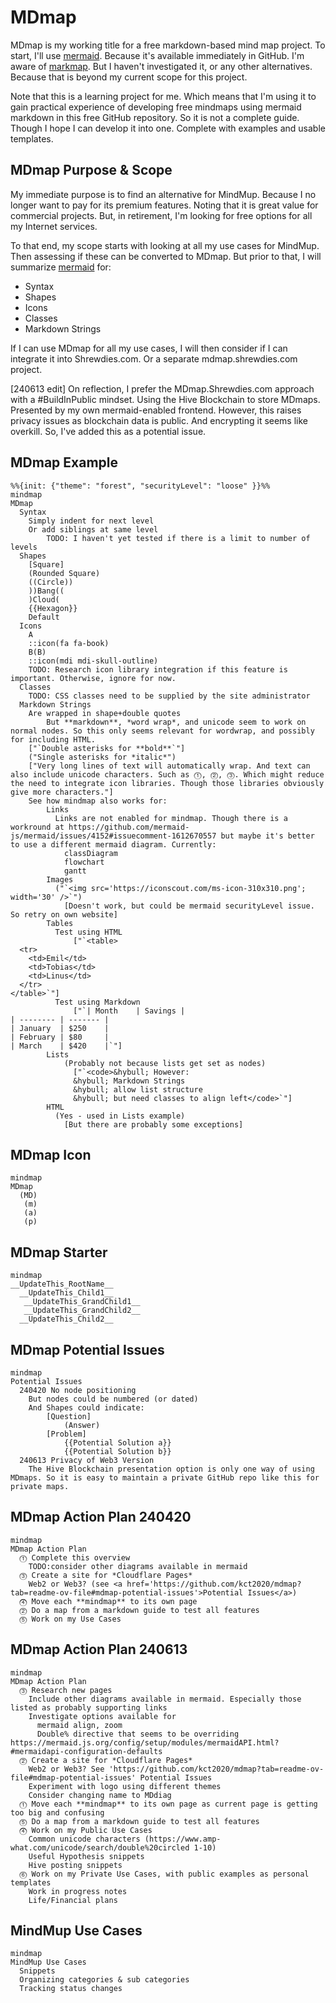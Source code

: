 # MDmap

MDmap is my working title for a free markdown-based mind map project. To start, I'll use [mermaid](https://mermaid.js.org/syntax/mindmap.html). Because it's available immediately in GitHub. I'm aware of [markmap](https://markmap.js.org/). But I haven't investigated it, or any other alternatives. Because that is beyond my current scope for this project.

Note that this is a learning project for me. Which means that I'm using it to gain practical experience of developing free mindmaps using mermaid markdown in this free GitHub repository. So it is not a complete guide. Though I hope I can develop it into one. Complete with examples and usable templates.

## MDmap Purpose & Scope

My immediate purpose is to find an alternative for MindMup. Because I no longer want to pay for its premium features. Noting that it is great value for commercial projects. But, in retirement, I'm looking for free options for all my Internet services.

To that end, my scope starts with looking at all my use cases for MindMup. Then assessing if these can be converted to MDmap. But prior to that, I will summarize [mermaid](https://mermaid.js.org/syntax/mindmap.html) for:

- Syntax
- Shapes
- Icons
- Classes
- Markdown Strings

If I can use MDmap for all my use cases, I will then consider if I can integrate it into Shrewdies.com. Or a separate mdmap.shrewdies.com project.

[240613 edit] On reflection, I prefer the MDmap.Shrewdies.com approach with a #BuildInPublic mindset. Using the Hive Blockchain to store MDmaps. Presented by my own mermaid-enabled frontend. However, this raises privacy issues as blockchain data is public. And encrypting it seems like overkill. So, I've added this as a potential issue.

## MDmap Example

```mermaid
%%{init: {"theme": "forest", "securityLevel": "loose" }}%%
mindmap
MDmap
  Syntax
    Simply indent for next level
    Or add siblings at same level
        TODO: I haven't yet tested if there is a limit to number of levels
  Shapes
    [Square]
    (Rounded Square)
    ((Circle))
    ))Bang((
    )Cloud(
    {{Hexagon}}
    Default
  Icons
    A
    ::icon(fa fa-book)
    B(B)
    ::icon(mdi mdi-skull-outline)
    TODO: Research icon library integration if this feature is important. Otherwise, ignore for now. 
  Classes
    TODO: CSS classes need to be supplied by the site administrator
  Markdown Strings
    Are wrapped in shape+double quotes
        But **markdown**, *word wrap*, and unicode seem to work on normal nodes. So this only seems relevant for wordwrap, and possibly for including HTML. 
    ["`Double asterisks for **bold**`"]
    ("Single asterisks for *italic*")
    ["Very long lines of text will automatically wrap. And text can also include unicode characters. Such as ⓵, ⓶, ⓷. Which might reduce the need to integrate icon libraries. Though those libraries obviously give more characters."]
    See how mindmap also works for:
        Links
          Links are not enabled for mindmap. Though there is a workround at https://github.com/mermaid-js/mermaid/issues/4152#issuecomment-1612670557 but maybe it's better to use a different mermaid diagram. Currently:
            classDiagram
            flowchart
            gantt
        Images
          ("`<img src='https://iconscout.com/ms-icon-310x310.png'; width='30' />`")
            [Doesn't work, but could be mermaid securityLevel issue. So retry on own website]
        Tables
          Test using HTML
              ["`<table>
  <tr>
    <td>Emil</td>
    <td>Tobias</td>
    <td>Linus</td>
  </tr>
</table>`"]
          Test using Markdown
              ["`| Month    | Savings |
| -------- | ------- |
| January  | $250    |
| February | $80     |
| March    | $420    |`"]
        Lists
            (Probably not because lists get set as nodes)
              ["`<code>&hybull; However:
              &hybull; Markdown Strings
              &hybull; allow list structure
              &hybull; but need classes to align left</code>`"]
        HTML
          (Yes - used in Lists example)
            [But there are probably some exceptions]
```

## MDmap Icon 

```mermaid
mindmap
MDmap
  (MD)
   (m)
   (a)
   (p)
```

## MDmap Starter

```mermaid
mindmap
__UpdateThis_RootName__
  __UpdateThis_Child1__
   __UpdateThis_GrandChild1__
   __UpdateThis_GrandChild2__
  __UpdateThis_Child2__
```

## MDmap Potential Issues

```mermaid
mindmap
Potential Issues
  240420 No node positioning
    But nodes could be numbered (or dated)
    And Shapes could indicate:
        [Question]
            (Answer)
        [Problem]
            {{Potential Solution a}}
            {{Potential Solution b}}
  240613 Privacy of Web3 Version
    The Hive Blockchain presentation option is only one way of using MDmaps. So it is easy to maintain a private GitHub repo like this for private maps.
```

## MDmap Action Plan 240420

```mermaid
mindmap
MDmap Action Plan
  ⓵ Complete this overview
    TODO:consider other diagrams available in mermaid
  ⓷ Create a site for *Cloudflare Pages*
    Web2 or Web3? (see <a href='https://github.com/kct2020/mdmap?tab=readme-ov-file#mdmap-potential-issues'>Potential Issues</a>)
  ⓸ Move each **mindmap** to its own page
  ⓶ Do a map from a markdown guide to test all features
  ⓹ Work on my Use Cases
```

## MDmap Action Plan 240613

```mermaid
mindmap
MDmap Action Plan
  ⓷ Research new pages
    Include other diagrams available in mermaid. Especially those listed as probably supporting links
    Investigate options available for
      mermaid align, zoom
      Double% directive that seems to be overriding https://mermaid.js.org/config/setup/modules/mermaidAPI.html?#mermaidapi-configuration-defaults
  ⓶ Create a site for *Cloudflare Pages*
    Web2 or Web3? See 'https://github.com/kct2020/mdmap?tab=readme-ov-file#mdmap-potential-issues' Potential Issues
    Experiment with logo using different themes
    Consider changing name to MDdiag
  ⓵ Move each **mindmap** to its own page as current page is getting too big and confusing
  ⓹ Do a map from a markdown guide to test all features
  ⓸ Work on my Public Use Cases
    Common unicode characters (https://www.amp-what.com/unicode/search/double%20circled 1-10)
    Useful Hypothesis snippets
    Hive posting snippets
  ⓺ Work on my Private Use Cases, with public examples as personal templates
    Work in progress notes
    Life/Financial plans
```

## MindMup Use Cases

```mermaid
mindmap
MindMup Use Cases
  Snippets
  Organizing categories & sub categories
  Tracking status changes
```
